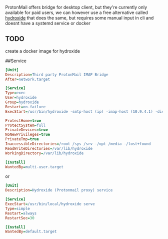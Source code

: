 ProtonMail offers bridge for desktop client, but they're currently only available for paid users, we can however use a free alternative called [hydroxide](https://github.com/emersion/hydroxide) that does the same, but  requires some manual input in cli and doesnt have a systemd service or docker
## TODO 
create a docker image for hydroxide


##Service
```ini
[Unit]
Description=Third party ProtonMail IMAP Bridge
After=network.target

[Service]
Type=exec
User=hydroxide
Group=hydroxide
Restart=on-failure
ExecStart=/usr/bin/hydroxide -smtp-host (ip) -imap-host (10.9.4.1) -disable-carddav serve

ProtectHome=true
ProtectSystem=full
PrivateDevices=true
NoNewPrivileges=true
PrivateTmp=true
InaccessibleDirectories=/root /sys /srv -/opt /media -/lost+found
ReadWriteDirectories=/var/lib/hydroxide
WorkingDirectory=/var/lib/hydroxide

[Install]
WantedBy=multi-user.target
```
or 
```ini
[Unit]
Description=Hydroxide (Protonmail proxy) service

[Service]
ExecStart=/usr/bin/local/hydroxide serve
Type=simple
Restart=always
RestartSec=30

[Install]
WantedBy=default.target
```

